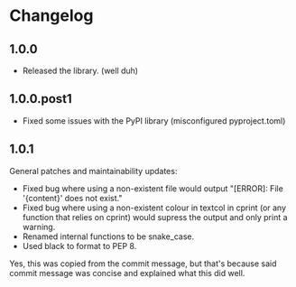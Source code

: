 # Changelog

## 1.0.0
- Released the library. (well duh)


## 1.0.0.post1
- Fixed some issues with the PyPI library (misconfigured pyproject.toml)


## 1.0.1
General patches and maintainability updates:

- Fixed bug where using a non-existent file would output "[ERROR]: File '{content}' does not exist."
- Fixed bug where using a non-existent colour in textcol in cprint (or any function that relies on cprint) would supress the output and only print a warning.
- Renamed internal functions to be snake_case.
- Used black to format to PEP 8.

Yes, this was copied from the commit message, but that's because said commit message was concise and explained what this did well.
